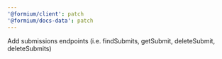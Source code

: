 ```yaml
---
'@formium/client': patch
'@formium/docs-data': patch
---
```


Add submissions endpoints (i.e. findSubmits, getSubmit, deleteSubmit, deleteSubmits)
